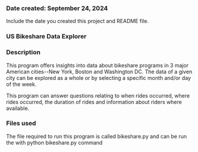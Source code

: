 ### Date created: September 24, 2024
Include the date you created this project and README file.

### US Bikeshare Data Explorer

### Description
This program offers insights into data about bikeshare programs in 3 major American cities--New York, Boston and Washington DC.  The data of a given city can be explored as a whole or by selecting a specific month and/or day of the week.

This program can answer questions relating to when rides occurred, where rides occurred, the duration of rides and information about riders where available. 

### Files used
The file required to run this program is called bikeshare.py and can be run the with python bikeshare.py command


